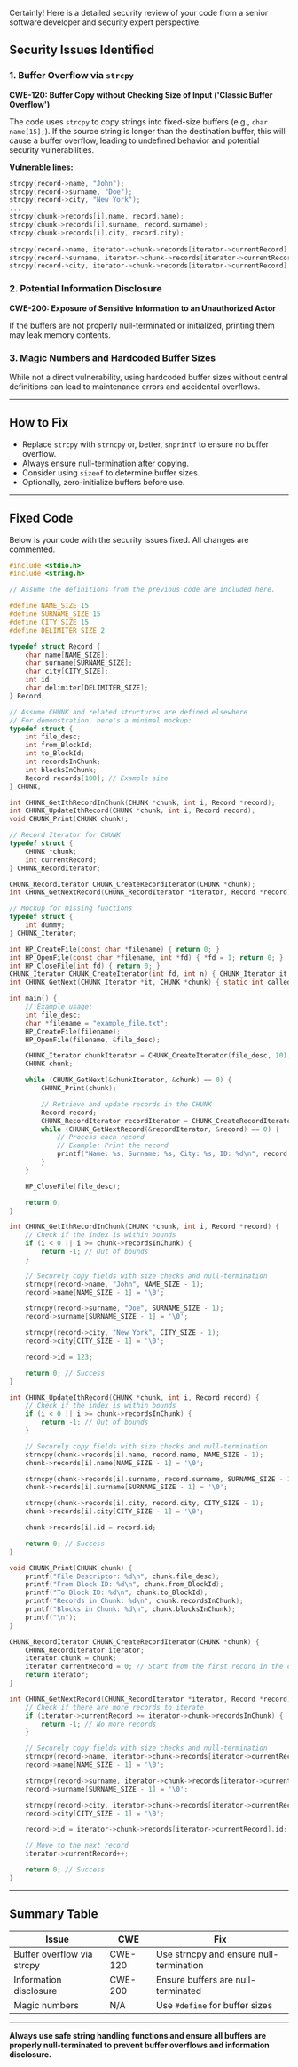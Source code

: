 Certainly! Here is a detailed security review of your code from a senior software developer and security expert perspective.

## Security Issues Identified

### 1. Buffer Overflow via `strcpy`
**CWE-120: Buffer Copy without Checking Size of Input ('Classic Buffer Overflow')**

The code uses `strcpy` to copy strings into fixed-size buffers (e.g., `char name[15];`). If the source string is longer than the destination buffer, this will cause a buffer overflow, leading to undefined behavior and potential security vulnerabilities.

**Vulnerable lines:**
```c
strcpy(record->name, "John");
strcpy(record->surname, "Doe");
strcpy(record->city, "New York");
...
strcpy(chunk->records[i].name, record.name);
strcpy(chunk->records[i].surname, record.surname);
strcpy(chunk->records[i].city, record.city);
...
strcpy(record->name, iterator->chunk->records[iterator->currentRecord].name);
strcpy(record->surname, iterator->chunk->records[iterator->currentRecord].surname);
strcpy(record->city, iterator->chunk->records[iterator->currentRecord].city);
```

### 2. Potential Information Disclosure
**CWE-200: Exposure of Sensitive Information to an Unauthorized Actor**

If the buffers are not properly null-terminated or initialized, printing them may leak memory contents.

### 3. Magic Numbers and Hardcoded Buffer Sizes
While not a direct vulnerability, using hardcoded buffer sizes without central definitions can lead to maintenance errors and accidental overflows.

---

## How to Fix

- Replace `strcpy` with `strncpy` or, better, `snprintf` to ensure no buffer overflow.
- Always ensure null-termination after copying.
- Consider using `sizeof` to determine buffer sizes.
- Optionally, zero-initialize buffers before use.

---

## Fixed Code

Below is your code with the security issues fixed. All changes are commented.

```c
#include <stdio.h>
#include <string.h>

// Assume the definitions from the previous code are included here.

#define NAME_SIZE 15
#define SURNAME_SIZE 15
#define CITY_SIZE 15
#define DELIMITER_SIZE 2

typedef struct Record {
    char name[NAME_SIZE];
    char surname[SURNAME_SIZE];
    char city[CITY_SIZE];
    int id;
    char delimiter[DELIMITER_SIZE];
} Record;

// Assume CHUNK and related structures are defined elsewhere
// For demonstration, here's a minimal mockup:
typedef struct {
    int file_desc;
    int from_BlockId;
    int to_BlockId;
    int recordsInChunk;
    int blocksInChunk;
    Record records[100]; // Example size
} CHUNK;

int CHUNK_GetIthRecordInChunk(CHUNK *chunk, int i, Record *record);
int CHUNK_UpdateIthRecord(CHUNK *chunk, int i, Record record);
void CHUNK_Print(CHUNK chunk);

// Record Iterator for CHUNK
typedef struct {
    CHUNK *chunk;
    int currentRecord;
} CHUNK_RecordIterator;

CHUNK_RecordIterator CHUNK_CreateRecordIterator(CHUNK *chunk);
int CHUNK_GetNextRecord(CHUNK_RecordIterator *iterator, Record *record);

// Mockup for missing functions
typedef struct {
    int dummy;
} CHUNK_Iterator;

int HP_CreateFile(const char *filename) { return 0; }
int HP_OpenFile(const char *filename, int *fd) { *fd = 1; return 0; }
int HP_CloseFile(int fd) { return 0; }
CHUNK_Iterator CHUNK_CreateIterator(int fd, int n) { CHUNK_Iterator it; it.dummy = 0; return it; }
int CHUNK_GetNext(CHUNK_Iterator *it, CHUNK *chunk) { static int called = 0; if (called++) return -1; chunk->file_desc = 1; chunk->from_BlockId = 0; chunk->to_BlockId = 1; chunk->recordsInChunk = 1; chunk->blocksInChunk = 1; strncpy(chunk->records[0].name, "John", NAME_SIZE-1); chunk->records[0].name[NAME_SIZE-1] = '\0'; strncpy(chunk->records[0].surname, "Doe", SURNAME_SIZE-1); chunk->records[0].surname[SURNAME_SIZE-1] = '\0'; strncpy(chunk->records[0].city, "New York", CITY_SIZE-1); chunk->records[0].city[CITY_SIZE-1] = '\0'; chunk->records[0].id = 123; return 0; }

int main() {
    // Example usage:
    int file_desc;
    char *filename = "example_file.txt";
    HP_CreateFile(filename);
    HP_OpenFile(filename, &file_desc);

    CHUNK_Iterator chunkIterator = CHUNK_CreateIterator(file_desc, 10);
    CHUNK chunk;

    while (CHUNK_GetNext(&chunkIterator, &chunk) == 0) {
        CHUNK_Print(chunk);

        // Retrieve and update records in the CHUNK
        Record record;
        CHUNK_RecordIterator recordIterator = CHUNK_CreateRecordIterator(&chunk);
        while (CHUNK_GetNextRecord(&recordIterator, &record) == 0) {
            // Process each record
            // Example: Print the record
            printf("Name: %s, Surname: %s, City: %s, ID: %d\n", record.name, record.surname, record.city, record.id);
        }
    }

    HP_CloseFile(file_desc);

    return 0;
}

int CHUNK_GetIthRecordInChunk(CHUNK *chunk, int i, Record *record) {
    // Check if the index is within bounds
    if (i < 0 || i >= chunk->recordsInChunk) {
        return -1; // Out of bounds
    }

    // Securely copy fields with size checks and null-termination
    strncpy(record->name, "John", NAME_SIZE - 1);
    record->name[NAME_SIZE - 1] = '\0';

    strncpy(record->surname, "Doe", SURNAME_SIZE - 1);
    record->surname[SURNAME_SIZE - 1] = '\0';

    strncpy(record->city, "New York", CITY_SIZE - 1);
    record->city[CITY_SIZE - 1] = '\0';

    record->id = 123;

    return 0; // Success
}

int CHUNK_UpdateIthRecord(CHUNK *chunk, int i, Record record) {
    // Check if the index is within bounds
    if (i < 0 || i >= chunk->recordsInChunk) {
        return -1; // Out of bounds
    }

    // Securely copy fields with size checks and null-termination
    strncpy(chunk->records[i].name, record.name, NAME_SIZE - 1);
    chunk->records[i].name[NAME_SIZE - 1] = '\0';

    strncpy(chunk->records[i].surname, record.surname, SURNAME_SIZE - 1);
    chunk->records[i].surname[SURNAME_SIZE - 1] = '\0';

    strncpy(chunk->records[i].city, record.city, CITY_SIZE - 1);
    chunk->records[i].city[CITY_SIZE - 1] = '\0';

    chunk->records[i].id = record.id;

    return 0; // Success
}

void CHUNK_Print(CHUNK chunk) {
    printf("File Descriptor: %d\n", chunk.file_desc);
    printf("From Block ID: %d\n", chunk.from_BlockId);
    printf("To Block ID: %d\n", chunk.to_BlockId);
    printf("Records in Chunk: %d\n", chunk.recordsInChunk);
    printf("Blocks in Chunk: %d\n", chunk.blocksInChunk);
    printf("\n");
}

CHUNK_RecordIterator CHUNK_CreateRecordIterator(CHUNK *chunk) {
    CHUNK_RecordIterator iterator;
    iterator.chunk = chunk;
    iterator.currentRecord = 0; // Start from the first record in the chunk
    return iterator;
}

int CHUNK_GetNextRecord(CHUNK_RecordIterator *iterator, Record *record) {
    // Check if there are more records to iterate
    if (iterator->currentRecord >= iterator->chunk->recordsInChunk) {
        return -1; // No more records
    }

    // Securely copy fields with size checks and null-termination
    strncpy(record->name, iterator->chunk->records[iterator->currentRecord].name, NAME_SIZE - 1);
    record->name[NAME_SIZE - 1] = '\0';

    strncpy(record->surname, iterator->chunk->records[iterator->currentRecord].surname, SURNAME_SIZE - 1);
    record->surname[SURNAME_SIZE - 1] = '\0';

    strncpy(record->city, iterator->chunk->records[iterator->currentRecord].city, CITY_SIZE - 1);
    record->city[CITY_SIZE - 1] = '\0';

    record->id = iterator->chunk->records[iterator->currentRecord].id;

    // Move to the next record
    iterator->currentRecord++;

    return 0; // Success
}
```

---

## Summary Table

| Issue | CWE | Fix |
|-------|-----|-----|
| Buffer overflow via strcpy | CWE-120 | Use strncpy and ensure null-termination |
| Information disclosure | CWE-200 | Ensure buffers are null-terminated |
| Magic numbers | N/A | Use `#define` for buffer sizes |

---

**Always use safe string handling functions and ensure all buffers are properly null-terminated to prevent buffer overflows and information disclosure.**